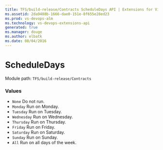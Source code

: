 ```yaml
---
title: TFS/build-release/Contracts ScheduleDays API | Extensions for Visual Studio Team Services
ms.assetid: 2da9488b-1666-dae0-151e-8f655e28ed23
ms.prod: vs-devops-alm
ms.technology: vs-devops-extensions-api
generated: true
ms.manager: douge
ms.author: elbatk
ms.date: 08/04/2016
---
```


# ScheduleDays

Module path: `TFS/build-release/Contracts`

### Values

* `None` Do not run.
* `Monday` Run on Monday.
* `Tuesday` Run on Tuesday.
* `Wednesday` Run on Wednesday.
* `Thursday` Run on Thursday.
* `Friday` Run on Friday.
* `Saturday` Run on Saturday.
* `Sunday` Run on Sunday.
* `All` Run on all days of the week.

